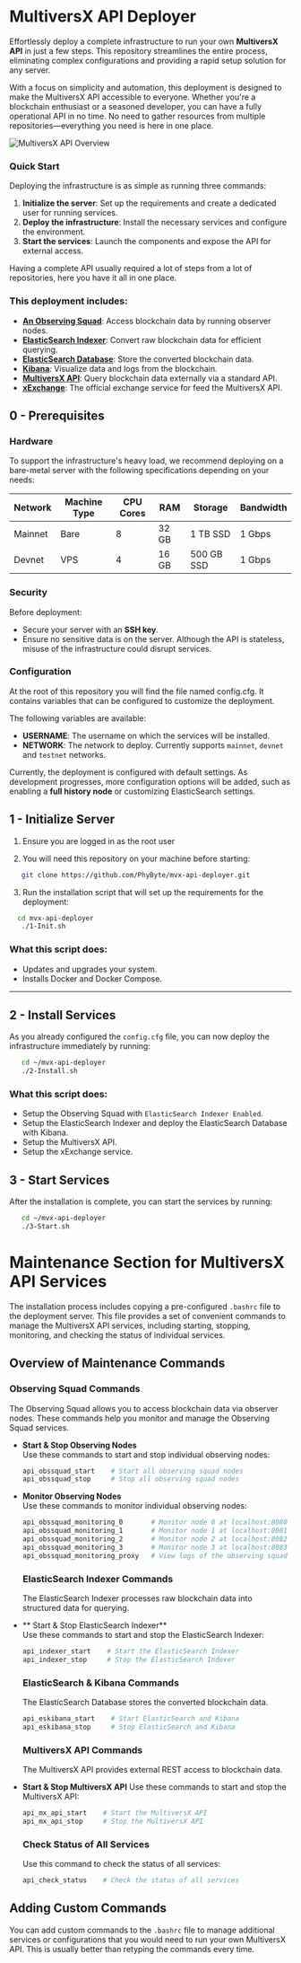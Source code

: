 # MultiversX API Deployer

Effortlessly deploy a complete infrastructure to run your own **MultiversX API** in just a few steps. This repository streamlines the entire process, eliminating complex configurations and providing a rapid setup solution for any server.

With a focus on simplicity and automation, this deployment is designed to make the MultiversX API accessible to everyone. Whether you're a blockchain enthusiast or a seasoned developer, you can have a fully operational API in no time. No need to gather resources from multiple repositories—everything you need is here in one place.

![MultiversX API Overview](README.png)

### **Quick Start**
Deploying the infrastructure is as simple as running three commands:
1. **Initialize the server**: Set up the requirements and create a dedicated user for running services.
2. **Deploy the infrastructure**: Install the necessary services and configure the environment.
3. **Start the services**: Launch the components and expose the API for external access.


Having a complete API usually required a lot of steps from a lot of repositories, here you have it all in one place.

### **This deployment includes:**
- [**An Observing Squad**](https://docs.multiversx.com/integrators/observing-squad): Access blockchain data by running observer nodes.
- [**ElasticSearch Indexer**](https://docs.multiversx.com/sdk-and-tools/indexer/#observer-client): Convert raw blockchain data for efficient querying.
- [**ElasticSearch Database**](https://github.com/elastic/elasticsearch): Store the converted blockchain data.
- [**Kibana**](https://github.com/elastic/kibana): Visualize data and logs from the blockchain.
- [**MultiversX API**](https://docs.multiversx.com/sdk-and-tools/rest-api/multiversx-api): Query blockchain data externally via a standard API.
- [**xExchange**](https://github.com/multiversx/mx-exchange-service): The official exchange service for feed the MultiversX API.


## **0 - Prerequisites**

### **Hardware**
To support the infrastructure's heavy load, we recommend deploying on a bare-metal server with the following specifications depending on your needs:

| Network | Machine Type| CPU Cores | RAM | Storage | Bandwidth |
|---------|-------------|-----------|-----|---------|-----------|
| Mainnet |     Bare    |8     | 32 GB | 1 TB SSD | 1 Gbps |
| Devnet  |     VPS     | 4     | 16 GB | 500 GB SSD | 1 Gbps |

### **Security**
Before deployment:
- Secure your server with an **SSH key**.
- Ensure no sensitive data is on the server. Although the API is stateless, misuse of the infrastructure could disrupt services.

### **Configuration**
At the root of this repository you will find the file named config.cfg. It contains variables that can be configured to customize the deployment.

The following variables are available:
- **USERNAME**: The username on which the services will be installed.
- **NETWORK**: The network to deploy. Currently supports `mainnet`, `devnet` and `testnet` networks.

Currently, the deployment is configured with default settings. As development progresses, more configuration options will be added, such as enabling a **full history node** or customizing ElasticSearch settings.

## **1 - Initialize Server**

1. Ensure you are logged in as the root user

2. You will need this repository on your machine before starting:
```bash
   git clone https://github.com/PhyByte/mvx-api-deployer.git
```

3. Run the installation script that will set up the requirements for the deployment:
```bash
  cd mvx-api-deployer
   ./1-Init.sh
```

### **What this script does:**
- Updates and upgrades your system.
- Installs Docker and Docker Compose.


---

## **2 - Install Services**

As you already configured the `config.cfg` file, you can now deploy the infrastructure immediately by running: 
```bash
   cd ~/mvx-api-deployer
   ./2-Install.sh
 ```


### **What this script does:**
- Setup the Observing Squad with `ElasticSearch Indexer Enabled`.
- Setup the ElasticSearch Indexer and deploy the ElasticSearch Database with Kibana.
- Setup the MultiversX API.
- Setup the xExchange service.


## **3 - Start Services**

After the installation is complete, you can start the services by running:
```bash
   cd ~/mvx-api-deployer
   ./3-Start.sh
```

# Maintenance Section for MultiversX API Services

The installation process includes copying a pre-configured `.bashrc` file to the deployment server. This file provides a set of convenient commands to manage the MultiversX API services, including starting, stopping, monitoring, and checking the status of individual services.

## **Overview of Maintenance Commands**

### **Observing Squad Commands**
The Observing Squad allows you to access blockchain data via observer nodes. These commands help you monitor and manage the Observing Squad services.
- **Start & Stop Observing Nodes**  
  Use these commands to start and stop individual observing nodes:
  ```bash
  api_obssquad_start    # Start all observing squad nodes
  api_obssquad_stop     # Stop all observing squad nodes
  ```
- **Monitor Observing Nodes**  
  Use these commands to monitor individual observing nodes:
  ```bash
  api_obssquad_monitoring_0       # Monitor node 0 at localhost:8080
  api_obssquad_monitoring_1       # Monitor node 1 at localhost:8081
  api_obssquad_monitoring_2       # Monitor node 2 at localhost:8082
  api_obssquad_monitoring_3       # Monitor node 3 at localhost:8083
  api_obssquad_monitoring_proxy   # View logs of the observing squad proxy service
  ```


  ### **ElasticSearch Indexer Commands**
  The ElasticSearch Indexer processes raw blockchain data into structured data for querying.

- ** Start & Stop ElasticSearch Indexer**  
  Use these commands to start and stop the ElasticSearch Indexer:
  ```bash
  api_indexer_start    # Start the ElasticSearch Indexer
  api_indexer_stop     # Stop the ElasticSearch Indexer
  ```

  ### **ElasticSearch & Kibana Commands**
  The ElasticSearch Database stores the converted blockchain data.
  ```bash
  api_eskibana_start    # Start ElasticSearch and Kibana
  api_eskibana_stop     # Stop ElasticSearch and Kibana
  ```

   ### **MultiversX API Commands**
   The MultiversX API provides external REST access to blockchain data.

- **Start & Stop MultiversX API**
  Use these commands to start and stop the MultiversX API:
  ```bash
  api_mx_api_start    # Start the MultiversX API
  api_mx_api_stop     # Stop the MultiversX API
  ```

  ### **Check Status of All Services**
   Use this command to check the status of all services:
   ```bash
   api_check_status    # Check the status of all services
   ```

## Adding Custom Commands
You can add custom commands to the `.bashrc` file to manage additional services or configurations that you would need to run your own MultiversX API. This is usually better than retyping the commands every time.